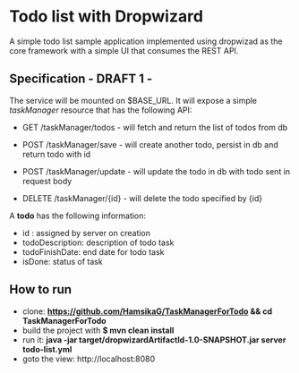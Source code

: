 Todo list with Dropwizard
=========================

A simple todo list sample application implemented using dropwizad
as the core framework with a simple UI that consumes the REST API.



Specification - DRAFT 1 -
------------------------

The service will be mounted on $BASE_URL. It will expose a simple *taskManager* resource that has the following API:

* GET     /taskManager/todos - will fetch and return the list of todos from db
* POST    /taskManager/save - will create another todo, persist in db and return todo with id

* POST     /taskManager/update  - will update the todo in db with todo sent in request body
* DELETE  /taskManager/{id}  - will delete the todo specified by {id}

A **todo** has the following information:
  - id : assigned by server on creation 
  - todoDescription: description of todo task
  - todoFinishDate: end date for todo task
  - isDone: status of task


How to run
----------
  - clone: **https://github.com/HamsikaG/TaskManagerForTodo && cd TaskManagerForTodo**
  - build the project with **$ mvn clean install**  
  - run it: **java -jar target/dropwizardArtifactId-1.0-SNAPSHOT.jar server todo-list.yml**
  - goto the view: http://localhost:8080



